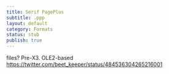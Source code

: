 ```yaml
---
title: Serif PagePlus
subtitle: .ppp
layout: default
category: Formats
status: stub
publish: true
---
```



files? Pre-X3. OLE2-based
https://twitter.com/beet_keeper/status/484536304265216001

